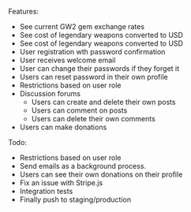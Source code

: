 Features:
* See current GW2 gem exchange rates
* See cost of legendary weapons converted to USD
* See cost of legendary weapons converted to USD
* User registration wth password confirmation
* User receives welcome email
* User can change their passwords if they forget it
* Users can reset password in their own profile
* Restrictions based on user role
* Discussion forums
  * Users can create and delete their own posts
  * Users can comment on posts
  * Users can delete their own comments
* Users can make donations

Todo:
* Restrictions based on user role
* Send emails as a background process.
* Users can see their own donations on their profile
* Fix an issue with Stripe.js
* Integration tests
* Finally push to staging/production
